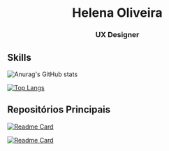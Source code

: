 <h1 align="center">Helena Oliveira</h1>
<h3 align="center">UX Designer</h3>


## Skills


![Anurag's GitHub stats](https://github-readme-stats.vercel.app/api?username=anuraghazra&show_icons=true&theme=nightowl)

[![Top Langs](https://github-readme-stats.vercel.app/api/top-langs/?username=anuraghazra)](https://github.com/anuraghazra/github-readme-stats)

## Repositórios Principais

[![Readme Card](https://github-readme-stats.vercel.app/api/pin/?username=anuraghazra&repo=github-readme-stats)](https://github.com/btwhelena/Learning-Swift)

[![Readme Card](https://github-readme-stats.vercel.app/api/pin/?username=anuraghazra&repo=github-readme-stats)](https://github.com/btwhelena/Twitter)
